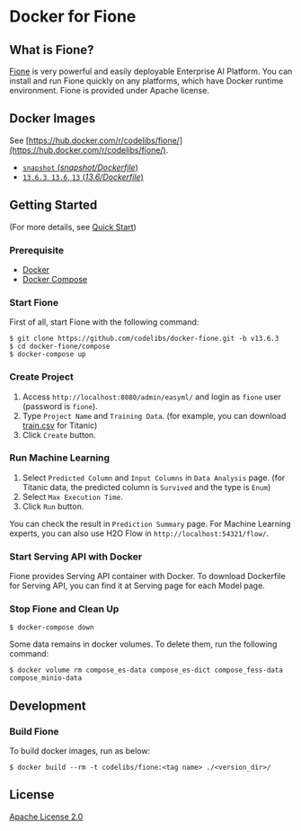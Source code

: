 Docker for Fione
=====

## What is Fione?

[Fione](https://fione.codelibs.org/)  is very powerful and easily deployable Enterprise AI Platform.
You can install and run Fione quickly on any platforms, which have Docker runtime environment.
Fione is provided under Apache license.

## Docker Images

See [https://hub.docker.com/r/codelibs/fione/](https://hub.docker.com/r/codelibs/fione/).

-   [`snapshot` (*snapshot/Dockerfile*)](https://github.com/codelibs/docker-fione/blob/master/snapshot/Dockerfile)
-   [`13.6.3`, `13.6`, `13` (*13.6/Dockerfile*)](https://github.com/codelibs/docker-fione/blob/master/13.6/Dockerfile)

## Getting Started

(For more details, see [Quick Start](https://fione.codelibs.org/docs/getting-started/quickstart))

### Prerequisite

- [Docker](https://www.docker.com/get-started)
- [Docker Compose](https://docs.docker.com/compose/)

### Start Fione

First of all, start Fione with the following command:

```console
$ git clone https://github.com/codelibs/docker-fione.git -b v13.6.3
$ cd docker-fione/compose
$ docker-compose up
```

### Create Project

1. Access `http://localhost:8080/admin/easyml/` and login as `fione` user (password is `fione`).
1. Type `Project Name` and `Training Data`. (for example, you can download [train.csv](https://www.kaggle.com/c/titanic/data) for Titanic)
1. Click `Create` button.

### Run Machine Learning

1. Select `Predicted Column` and `Input Columns` in `Data Analysis` page. (for Titanic data, the predicted column is `Survived` and the type is `Enum`)
1. Select `Max Execution Time`.
1. Click `Run` button.

You can check the result in `Prediction Summary` page.
For Machine Learning experts, you can also use H2O Flow in `http://localhost:54321/flow/`.

### Start Serving API with Docker

Fione provides Serving API container with Docker.
To download Dockerfile for Serving API, you can find it at Serving page for each Model page.

### Stop Fione and Clean Up

```console
$ docker-compose down
```

Some data remains in docker volumes. To delete them, run the following command:

```console
$ docker volume rm compose_es-data compose_es-dict compose_fess-data compose_minio-data
```

## Development

### Build Fione

To build docker images, run as below:

```console
$ docker build --rm -t codelibs/fione:<tag name> ./<version_dir>/
```

## License

[Apache License 2.0](LICENSE)
